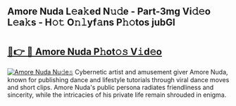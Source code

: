 ## Amore Nuda L𝚎a𝚔ed N𝚞𝚍e - Part-3mg Vi𝚍𝚎o L𝚎a𝚔s - H𝚘𝚝 O𝚗𝚕yf𝚊ns P𝚑𝚘tos jubGl

# <h2><a href="http://kf217x.oniu.top/?m=Amore+Nuda">🔗👉 🔴 Amore Nuda P𝚑ot𝚘𝚜 V𝚒d𝚎o</a></h2>

[![Amore Nuda Nu𝚍e𝚜](https://i.imgur.com/0qMVB7G.gif)](http://kf217x.oniu.top/?m=Amore+Nuda)
Cybernetic artist and amusement giver Amore Nuda, known for publishing dance and lifestyle tutorials through viral dance moves and short clips. Amore Nuda's public persona radiates friendliness and sincerity, while the intricacies of his private life remain shrouded in enigma.  
